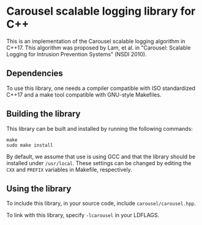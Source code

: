 # Carousel scalable logging library for C++

This is an implementation of the Carousel scalable logging algorithm in C++17.
This algorithm was proposed by Lam, et al. in "Carousel: Scalable Logging for Intrusion Prevention Systems" (NSDI 2010).

## Dependencies

To use this library, one needs a compiler compatible with ISO standardized C++17 and a make tool compatible with GNU-style Makefiles.

## Building the library

This library can be built and installed by running the following commands:

```
make
sudo make install
```

By default, we assume that use is using GCC and that the library should be installed under `/usr/local`.
These settings can be changed by editing the `CXX` and `PREFIX` variables in Makefile, respectively.

## Using the library

To include this library, in your source code, include `carousel/carousel.hpp`.

To link with this library, specify `-lcarousel` in your LDFLAGS.
